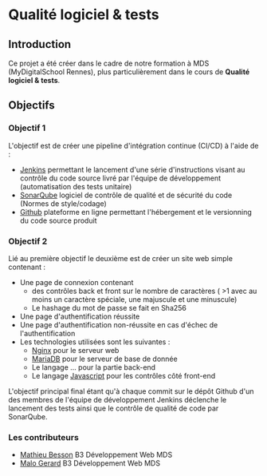 #  Qualité logiciel & tests
## Introduction

Ce projet a été créer dans le cadre de notre formation à MDS (MyDigitalSchool Rennes), plus particulièrement dans le cours de **Qualité logiciel & tests**.

## Objectifs 
### Objectif 1
L'objectif est de créer une pipeline d'intégration continue (CI/CD) à l'aide de :

- [Jenkins](https://www.jenkins.io/) permettant le lancement d'une série d'instructions visant au contrôle du code source livré par l'équipe de développement (automatisation des tests unitaire)
- [SonarQube](https://www.sonarqube.org/) logiciel de contrôle de qualité et de sécurité du code (Normes de style/codage)
- [Github](https://github.com) plateforme en ligne permettant l'hébergement et le versionning du code source produit


### Objectif 2
Lié au première objectif le deuxième est de créer un site web simple contenant : 

- Une page de connexion contenant
	-  des contrôles back et front sur le nombre de caractères ( >1 avec au moins un caractère spéciale, une majuscule et une minuscule)
	-  Le hashage du mot de passe se fait en Sha256
- Une page d'authentification réussite 
- Une page d'authentification non-réussite en cas d'échec de l'authentification  
- Les technologies utilisées sont les suivantes : 
	- [Nginx](https://www.nginx.com/) pour le serveur web 
	- [MariaDB](https://mariadb.com/fr/) pour le serveur de base de donnée 
	- Le langage ... pour la partie back-end
	- Le langage [Javascript](https://developer.mozilla.org/fr/docs/Web/JavaScript) pour les contrôles côté front-end 


L'objectif principal final étant qu'à chaque commit sur le dépôt Github d'un des membres de l'équipe de développement Jenkins déclenche le lancement des tests ainsi que le contrôle de qualité de code par SonarQube.

### Les contributeurs 

- [Mathieu Besson](https://github.com/MathieuBesson/) B3 Développement Web MDS
- [Malo Gerard](https://github.com/MaloGerardMDS) B3 Développement Web MDS
